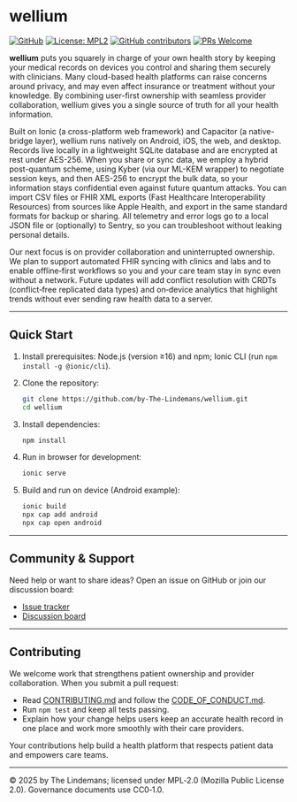 # wellium

[![GitHub](https://img.shields.io/badge/github-by--The--Lindemans/wellium-8da0cb?style=for-the-badge&labelColor=007fff&logo=github)](https://github.com/by-The-Lindemans/wellium) [![License: MPL2](https://img.shields.io/badge/License-MPLv2-blue.svg?style=for-the-badge)](https://opensource.org/licenses/MPL-2.0) [![GitHub contributors](https://img.shields.io/github/contributors/by-The-Lindemans/wellium.svg?style=for-the-badge)](https://github.com/by-The-Lindemans/wellium/graphs/contributors) [![PRs Welcome](https://img.shields.io/badge/PRs-welcome-brightgreen.svg?style=for-the-badge)](http://makeapullrequest.com)

**wellium** puts you squarely in charge of your own health story by keeping your medical records on devices you control and sharing them securely with clinicians.  Many cloud-based health platforms can raise concerns around privacy, and may even affect insurance or treatment without your knowledge.  By combining user-first ownership with seamless provider collaboration, wellium gives you a single source of truth for all your health information.

Built on Ionic (a cross-platform web framework) and Capacitor (a native-bridge layer), wellium runs natively on Android, iOS, the web, and desktop.  Records live locally in a lightweight SQLite database and are encrypted at rest under AES-256.  When you share or sync data, we employ a hybrid post-quantum scheme, using Kyber (via our ML-KEM wrapper) to negotiate session keys, and then AES-256 to encrypt the bulk data, so your information stays confidential even against future quantum attacks.  You can import CSV files or FHIR XML exports (Fast Healthcare Interoperability Resources) from sources like Apple Health, and export in the same standard formats for backup or sharing.  All telemetry and error logs go to a local JSON file or (optionally) to Sentry, so you can troubleshoot without leaking personal details.

Our next focus is on provider collaboration and uninterrupted ownership. We plan to support automated FHIR syncing with clinics and labs and to enable offline‑first workflows so you and your care team stay in sync even without a network. Future updates will add conflict resolution with CRDTs (conflict‑free replicated data types) and on‑device analytics that highlight trends without ever sending raw health data to a server.

---

## Quick Start

1. Install prerequisites: Node.js (version ≥16) and npm; Ionic CLI (run `npm install -g @ionic/cli`).
2. Clone the repository:

   ```bash
   git clone https://github.com/by-The-Lindemans/wellium.git
   cd wellium
   ```

3. Install dependencies:

   ```bash
   npm install
   ```

4. Run in browser for development:

   ```bash
   ionic serve
   ```

5. Build and run on device (Android example):

   ```bash
   ionic build
   npx cap add android
   npx cap open android
   ```

---

## Community & Support

Need help or want to share ideas? Open an issue on GitHub or join our discussion board:

- [Issue tracker](https://github.com/by-The-Lindemans/wellium/issues)
- [Discussion board](https://github.com/by-The-Lindemans/wellium/discussions)

---

## Contributing

We welcome work that strengthens patient ownership and provider collaboration. When you submit a pull request:

- Read [CONTRIBUTING.md](CONTRIBUTING.md) and follow the [CODE_OF_CONDUCT.md](CODE_OF_CONDUCT.md).
- Run `npm test` and keep all tests passing.
- Explain how your change helps users keep an accurate health record in one place and work more smoothly with their care providers.

Your contributions help build a health platform that respects patient data and empowers care teams.

---

© 2025 by The Lindemans; licensed under MPL‑2.0 (Mozilla Public License 2.0). Governance documents use CC0‑1.0.

